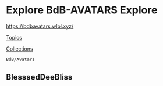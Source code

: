 # Explore BdB-AVATARS Explore
https://bdbavatars.wlbl.xyz/


[Topics](https://www.binance.com/en/nft/profile/blesseddeebliss-73715bae25359f14a8eda8fb27aa35c7)

[Collections](https://bdbavatars.wlbl.xyz/) 


```BdBVclub
BdB/Avatars
```

## BlesssedDeeBliss


